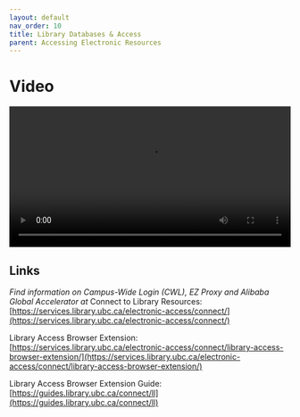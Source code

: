 ```yaml
---
layout: default
nav_order: 10
title: Library Databases & Access
parent: Accessing Electronic Resources
---
```


# Video

<video controls="controls" name="GRAD student orientation to the library - part 2" width="100%" src="GRAD_student_orientation_to_the_library_part_7_burned_in_captions.mp4"></video>

## Links

*Find information on Campus-Wide Login (CWL), EZ Proxy and Alibaba Global Accelerator at* Connect to Library Resources: [https://services.library.ubc.ca/electronic-access/connect/](https://services.library.ubc.ca/electronic-access/connect/)

Library Access Browser Extension: [https://services.library.ubc.ca/electronic-access/connect/library-access-browser-extension/](https://services.library.ubc.ca/electronic-access/connect/library-access-browser-extension/)

Library Access Browser Extension Guide: [https://guides.library.ubc.ca/connect/ll](https://guides.library.ubc.ca/connect/ll)
